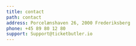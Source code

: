 ```yaml
---
title: contact
path: contact
address: Porcelænshaven 26, 2000 Frederiksberg
phone: +45 89 80 12 80
support: Support@ticketbutler.io
---
```


